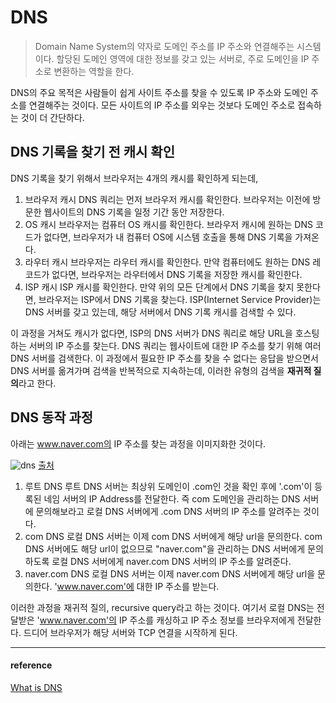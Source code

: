 # DNS 

> Domain Name System의 약자로 도메인 주소를 IP 주소와 연결해주는 시스템이다. 할당된 도메인 영역에 대한 정보를 갖고 있는 서버로, 주로 도메인을 IP 주소로 변환하는 역할을 한다.

DNS의 주요 목적은 사람들이 쉽게 사이트 주소를 찾을 수 있도록 IP 주소와 도메인 주소를 연결해주는 것이다. 모든 사이트의 IP 주소를 외우는 것보다 도메인 주소로 접속하는 것이 더 간단하다.

## DNS 기록을 찾기 전 캐시 확인

DNS 기록을 찾기 위해서 브라우저는 4개의 캐시를 확인하게 되는데,

1) 브라우저 캐시
   DNS 쿼리는 먼저 브라우저 캐시를 확인한다. 브라우저는 이전에 방문한 웹사이트의 DNS 기록을 일정 기간 동안 저장한다.
2) OS 캐시 
   브라우저는 컴퓨터 OS 캐시를 확인한다. 브라우저 캐시에 원하는 DNS 코드가 없다면, 브라우저가 내 컴퓨터 OS에 시스템 호출을 통해 DNS 기록을 가져온다. 
3) 라우터 캐시
   브라우저는 라우터 캐시를 확인한다. 만약 컴퓨터에도 원하는 DNS 레코드가 없다면, 브라우저는 라우터에서 DNS 기록을 저장한 캐시를 확인한다.
4) ISP 캐시
   ISP 캐시를 확인한다. 만약 위의 모든 단계에서 DNS 기록을 찾지 못한다면, 브라우저는 ISP에서 DNS 기록을 찾는다. ISP(Internet Service Provider)는 DNS 서버를 갖고 있는데, 해당 서버에서 DNS 기록 캐시를 검색할 수 있다.

이 과정을 거쳐도 캐시가 없다면, ISP의 DNS 서버가 DNS 쿼리로 해당 URL을 호스팅하는 서버의 IP 주소를 찾는다.
DNS 쿼리는 웹사이트에 대한 IP 주소를 찾기 위해 여러 DNS 서버를 검색한다. 이 과정에서 필요한 IP 주소를 찾을 수 없다는 응답을 받으면서 DNS 서버를 옮겨가며 검색을 반복적으로 지속하는데, 이러한 유형의 검색을 **재귀적 질의**라고 한다.

## DNS 동작 과정

아래는 www.naver.com의 IP 주소를 찾는 과정을 이미지화한 것이다.

![dns](https://img1.daumcdn.net/thumb/R1280x0/?scode=mtistory2&fname=https%3A%2F%2Fblog.kakaocdn.net%2Fdn%2FbJFEIQ%2FbtqzdzhQZ5I%2FE4a51bkPCaNfkiJV50yrak%2Fimg.png)
[출처](https://peemangit.tistory.com/52)

1) 루트 DNS
   루트 DNS 서버는 최상위 도메인이 .com인 것을 확인 후에 '.com'이 등록된 네임 서버의 IP Address를 전달한다. 즉 com 도메인을 관리하는 DNS 서버에 문의해보라고 로컬 DNS 서버에게 .com DNS 서버의 IP 주소를 알려주는 것이다.
2) com DNS
   로컬 DNS 서버는 이제 com DNS 서버에게 해당 url을 문의한다. com DNS 서버에도 해당 url이 없으므로 "naver.com"을 관리하는 DNS 서버에게 문의하도록 로컬 DNS 서버에게 naver.com DNS 서버의 IP 주소를 알려준다.
3) naver.com DNS
   로컬 DNS 서버는 이제 naver.com DNS 서버에게 해당 url을 문의한다. 'www.naver.com'에 대한 IP 주소를 받는다.

이러한 과정을 재귀적 질의, recursive query라고 하는 것이다.
여기서 로컬 DNS는 전달받은 'www.naver.com'의 IP 주소를 캐싱하고 IP 주소 정보를 브라우저에게 전달한다. 드디어 브라우저가 해당 서버와 TCP 연결을 시작하게 된다.

---
#### reference
[What is DNS](https://www.cloudflare.com/ko-kr/learning/dns/what-is-dns/)